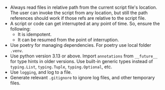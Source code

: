 - Always read files in relative path from the current script file's location. The user can invoke the script from any location, but still the path references should work if those refs are relative to the script file.
- A script or code can get interrupted at any point of time. So, ensure the following:
  + It is idempotent.
  + It can be resumed from the point of interruption.
- Use poetry for managing dependencies. For poetry use local folder `.venv`.
- Use python version 3.13 or above. Import `annotations` from `__future__` for type hints in older versions. Use built-in generic types instead of `typing.List`, `typing.Tuple`, `typing.Optional`, etc.
- Use `logging`, and log to a file.
- Generate relevant `.gitignore` to ignore log files, and other temporary files.
